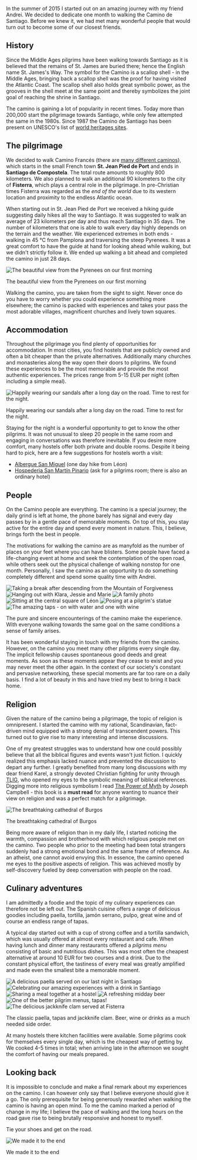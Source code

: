 In the summer of 2015 I started out on an amazing journey with my friend Andrei. We decided to dedicate one month to walking the Camino de Santiago. Before we knew it, we had met many wonderful people that would turn out to become some of our closest friends.

## History
Since the Middle Ages pilgrims have been walking towards Santiago as it is believed that the remains of St. James are buried there; hence the English name St. James's Way. The symbol for the Camino is a scallop shell - in the Middle Ages, bringing back a scallop shell was the proof for having visited the Atlantic Coast. The scallop shell also holds great symbolic power, as the grooves in the shell meet at the same point and thereby symbolizes the joint goal of reaching the shrine in Santiago.

The camino is gaining a lot of popularity in recent times. Today more than 200,000 start the pilgrimage towards Santiago, while only few attempted the same in the 1980s. Since 1987 the Camino de Santiago has been present on UNESCO's list of [world heritages sites](https://en.wikipedia.org/wiki/World_Heritage_Site).

## The pilgrimage
We decided to walk Camino Francés (there are [many different caminos](http://www.caminoguides.com/route.html)), which starts in the small French town **St. Jean Pied de Port** and ends in **Santiago de Compostela**. The total route amounts to roughly 800 kilometers. We also planned to walk an additional 90 kilometers to the city of **Fisterra**, which plays a central role in the pilgrimage. In pre-Christian times Fisterra was regarded as the *end of the world* due to its western location and proximity to the endless Atlantic ocean.

<div id="map1" data-lat="42.9767345" data-lng="-4.402924" data-zoom="6" data-type="streets">
  <div data-lat="43.1569752" data-lng="-1.251297" data-label="St. Jean Pied de Port"></div>
  <div data-lat="42.8802036" data-lng="-8.5622792" data-label="Santiago de Compostela"></div>
  <div data-lat="42.9081176" data-lng="-9.2720002" data-label="Fisterra"></div>
</div>

When starting out in St. Jean Pied de Port we received a hiking guide suggesting daily hikes all the way to Santiago. It was suggested to walk an average of 23 kilometers per day and thus reach Santiago in 35 days. The number of kilometers that one is able to walk every day highly depends on the terrain and the weather. We experienced extremes in both ends - walking in 45 ℃ from Pamplona and traversing the steep Pyrenees. It was a great comfort to have the guide at hand for looking ahead while walking, but we didn't strictly follow it. We ended up walking a bit ahead and completed the camino in just 28 days.

<div class="media">
  <img class="media__image" data-src="/img/article/camino-de-santiago.pyrenees.jpg" title="The beautiful view from the Pyrenees on our first morning">
  <p class="media__caption">The beautiful view from the Pyrenees on our first morning</p>
</div>

Walking the camino, you are taken from the sight to sight. Never once do you have to worry whether you could experience something more elsewhere; the camino is packed with experiences and takes your pass the most adorable villages, magnificent churches and lively town squares.

## Accommodation
Throughout the pilgrimage you find plenty of opportunities for accommodation. In most cities, you find hostels that are publicly owned and often a bit cheaper than the private alternatives. Additionally many churches and monasteries along the way open their doors to pilgrims. We found these experiences to be the most memorable and provide the most authentic experiences. The prices range from 5-15 EUR per night (often including a simple meal).

<div class="media">
  <img class="media__image" data-src="/img/article/camino-de-santiago.group.jpg" title="Happily wearing our sandals after a long day on the road. Time to rest for the night.">
  <p class="media__caption">Happily wearing our sandals after a long day on the road. Time to rest for the night.</p>
</div>

Staying for the night is a wonderful opportunity to get to know the other pilgrims. It was not unusual to sleep 20 people in the same room and engaging in conversations was therefore inevitable. If you desire more comfort, many hostels offer both private and double rooms. Despite it being hard to pick, here are a few suggestions for hostels worth a visit:

- [Albergue San Miguel](http://alberguesanmiguel.com/en/inicio-2/) (one day hike from Léon)
- [Hospederia San Martín Pinario](http://www.hsanmartinpinario.com/) (ask for a pilgrims room; there is also an ordinary hotel)

## People
On the Camino people are everything. The camino is a special journey; the daily grind is left at home, the phone barely has signal and every day passes by in a gentle pace of memorable moments. On top of this, you stay active for the entire day and spend every moment in nature. This, I believe, brings forth the best in people.

The motivations for walking the camino are as manyfold as the number of places on your feet where you can have blisters. Some people have faced a life-changing event at home and seek the contemplation of the open road, while others seek out the physical challenge of walking nonstop for one month. Personally, I saw the camino as an opportunity to do something completely different and spend some quality time with Andrei.

<div class="media group">
  <img class="media__image" data-src="/img/article/camino-de-santiago.break.jpg" title="Taking a break after descending from the Mountain of Forgiveness">
  <img class="media__image" data-src="/img/article/camino-de-santiago.iron-pilgrim.jpg" title="Hanging out with Klara, Jessie and Marie">
  <img class="media__image" data-src="/img/article/camino-de-santiago.family.jpg" title="A family photo">
  <img class="media__image" data-src="/img/article/camino-de-santiago.leon.jpg" title="Sitting at the central square of Léon">
  <img class="media__image" data-src="/img/article/camino-de-santiago.statue.jpg" title="Posing at a pilgrim's statue">
  <img class="media__image" data-src="/img/article/camino-de-santiago.water-and-wine.jpg" title="The amazing taps - on with water and one with wine">
  <p class="media__caption">The pure and sincere encounterings of the camino make the experience. With everyone walking towards the same goal on the same conditions a sense of family arises.</p>
</div>

It has been wonderful staying in touch with my friends from the camino. However, on the camino you meet many other pilgrims every single day. The implicit fellowship causes spontaneous good deeds and great moments. As soon as these moments appear they cease to exist and you may never meet the other again. In the context of our society's constant and pervasive networking, these special moments are far too rare on a daily basis. I find a lot of beauty in this and have tried my best to bring it back home.

## Religion
Given the nature of the camino being a pilgrimage, the topic of religion is omnipresent. I started the camino with my rational, Scandinavian, fact-driven mind equipped with a strong denial of transcendent powers. This turned out to give rise to many interesting and intense discussions. 

One of my greatest struggles was to understand how one could possibly believe that all the biblical figures and events wasn't just fiction. I quickly realized this emphasis lacked nuance and prevented the discussion to depart any further. I greatly benefited from many long discussions with my dear friend Karel, a strongly devoted Christian fighting for unity through [TLIG](http://www.tlig.org/), who opened my eyes to the symbolic meaning of biblical references. Digging more into religious symbolism I read [The Power of Myth](http://www.goodreads.com/book/show/35519.The_Power_of_Myth) by Joseph Campbell - this book is a **must read** for anyone wanting to nuance their view on religion and was a perfect match for a pilgrimage. 

<div class="media">
  <img class="media__image" data-src="/img/article/camino-de-santiago.burgos-cathedral.jpg" title="The breathtaking cathedral of Burgos">
  <p class="media__caption">The breathtaking cathedral of Burgos</p>
</div>

Being more aware of religion than in my daily life, I started noticing the warmth, compassion and brotherhood with which religious people met on the camino. Two people who prior to the meeting had been total strangers suddenly had a strong emotional bond and the same frame of reference. As an atheist, one cannot avoid envying this. In essence, the camino opened me eyes to the positive aspects of religion. This was achieved mostly by self-discovery fueled by deep conversation with people on the road.

## Culinary adventures
I am admittedly a foodie and the topic of my culinary experiences can therefore not be left out. The Spanish cuisine offers a range of delicious goodies including paella, tortilla, jamón serrano, pulpo, great wine and of course an endless range of tapas. 

A typical day started out with a cup of strong coffee and a tortilla sandwich, which was usually offered at almost every restaurant and cafe. When having lunch and dinner many restaurants offered a *pilgrims menu* consisting of basic and nutritious dishes. This was most often the cheapest alternative at around 10 EUR for two courses and a drink. Due to the constant physical effort, the tastiness of every meal was greatly amplified and made even the smallest bite a memorable moment.

<div class="media group">
  <img class="media__image" data-src="/img/article/camino-de-santiago.paella.jpg" title="A delicious paella served on our last night in Santiago">
  <img class="media__image" data-src="/img/article/camino-de-santiago.drinks.jpg" title="Celebrating our amazing experiences with a drink in Santiago">
  <img class="media__image" data-src="/img/article/camino-de-santiago.pasta.jpg" title="Sharing a meal together at a hostel">
  <img class="media__image" data-src="/img/article/camino-de-santiago.beer.jpg" title="A refreshing midday beer">
  <img class="media__image" data-src="/img/article/camino-de-santiago.tapas.jpg" title="One of the better pilgrim menus, tapas!">
  <img class="media__image" data-src="/img/article/camino-de-santiago.clams.jpg" title="The delicious jackknife clam served at Fisterra">
  <p class="media__caption">The classic paella, tapas and jackknife clam. Beer, wine or drinks as a much needed side order.</p>
</div>

At many hostels there kitchen facilities were available. Some pilgrims cook for themselves every single day, which is the cheapest way of getting by. We cooked 4-5 times in total; when arriving late in the afternoon we sought the comfort of having our meals prepared.

## Looking back
It is impossible to conclude and make a final remark about my experiences on the camino. I can however only say that I believe everyone should give it a go. The only prerequisite for being generously rewarded when walking the camino is having an open mind. To me the camino marked a period of change in my life; I believe the pace of walking and the long hours on the road gave rise to being brutally responsive and honest to myself.

Tie your shoes and get on the road.

<div class="media">
  <img class="media__image" data-src="/img/article/camino-de-santiago.end.jpg" title="We made it to the end">
  <p class="media__caption">We made it to the end</p>
</div>

